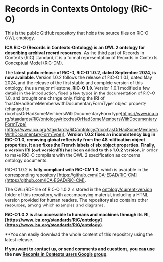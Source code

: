 
# Records in Contexts Ontology (RiC-O)


This is the public GitHub repository that holds the source files on RiC-O OWL ontology.

**ICA RiC-O (Records in Contexts-Ontology) is an OWL 2 ontology for describing archival record resources**. As the third part of Records in Contexts (RiC) standard, it is a formal representation of Records in Contexts Conceptual Model (RiC-CM).

The **latest public release of RiC-O, RiC-O 1.0.2, dated September 2024, is now available.** Version 1.0.2 follows the release of RiC-O 1.0.1, dated May 2024, and the release of the first stable and complete version of this ontology, thus a major milestone, **RiC-O 1.0**. Version 1.0.1 modified a few details in the introduction, fixed a few typos in the documentation of RiC-O 1.0, and brought one change only, fixing the IRI of 'hasOrHadSomeMemberswithDocumentaryFormType' object property (changed to rico:hasOrHadSomeMembersWithDocumentaryFormType[https://www.ica.org/standards/RiC/ontology#rico:hasOrHadSomeMembersWithDocumentaryFormType](https://www.ica.org/standards/RiC/ontology#rico:hasOrHadSomeMembersWithDocumentaryFormType)). **Version 1.0.2 fixes an inconsistency bug in RiC-O 1.0, removing global reflexivity from the 48 rolification object properties. It also fixes the French labels of six object properties. Finally, a version IRI (owl:versionIRI) has been added to this 1.0.2 version**, in order to make RiC-O compliant with the OWL 2 specification as concerns ontology documents.

RiC-O 1.0.2 is **fully compliant with RiC-CM 1.0**, which is available in the corresponding repository [https://github.com/ICA-EGAD/RiC-CM](https://github.com/ICA-EGAD/RiC-CM).
               
The OWL/RDF file of RiC-O 1.0.2 is stored in the [ontology/current-version](./ontology/current-version) folder of this repository, with accompanying material, including a HTML version provided for human readers.
The repository also contains other resources, among which examples and diagrams.

**RiC-O 1.0.2 is also accessible to humans and machines through its IRI, [https://www.ica.org/standards/RiC/ontology](https://www.ica.org/standards/RiC/ontology)**.

**You can easily download the whole content of this repository using the latest release.


**If you want to contact us, or send comments and questions, you can use the new [Records in Contexts users Google group](https://groups.google.com/g/Records_in_Contexts_users)**.
 
